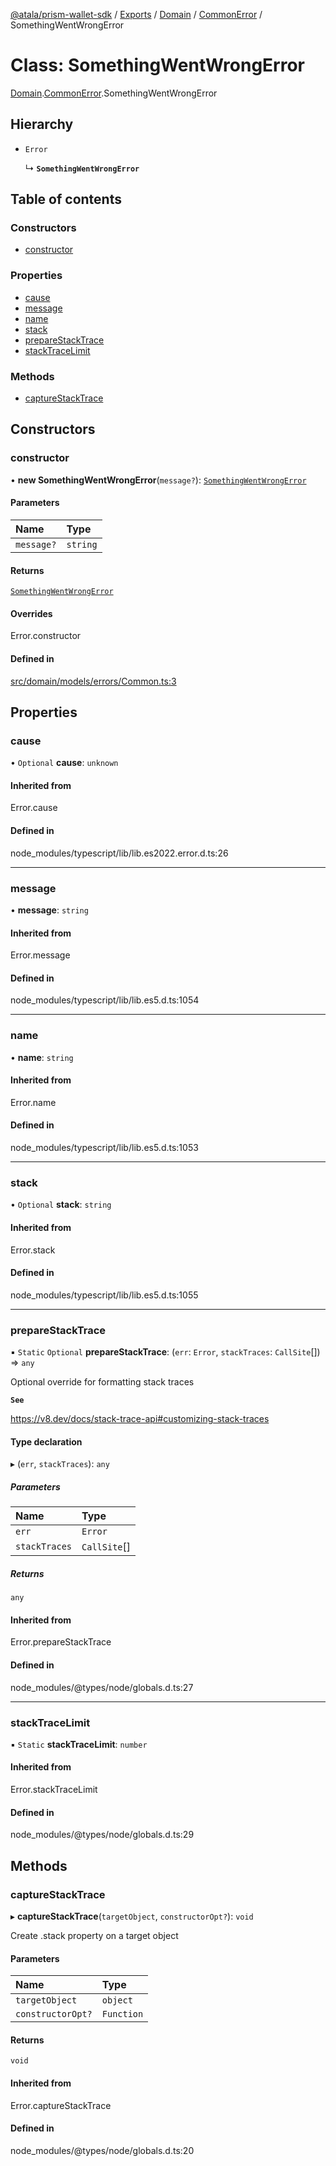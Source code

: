 [@atala/prism-wallet-sdk](../README.md) / [Exports](../modules.md) / [Domain](../modules/Domain.md) / [CommonError](../modules/Domain.CommonError.md) / SomethingWentWrongError

# Class: SomethingWentWrongError

[Domain](../modules/Domain.md).[CommonError](../modules/Domain.CommonError.md).SomethingWentWrongError

## Hierarchy

- `Error`

  ↳ **`SomethingWentWrongError`**

## Table of contents

### Constructors

- [constructor](Domain.CommonError.SomethingWentWrongError.md#constructor)

### Properties

- [cause](Domain.CommonError.SomethingWentWrongError.md#cause)
- [message](Domain.CommonError.SomethingWentWrongError.md#message)
- [name](Domain.CommonError.SomethingWentWrongError.md#name)
- [stack](Domain.CommonError.SomethingWentWrongError.md#stack)
- [prepareStackTrace](Domain.CommonError.SomethingWentWrongError.md#preparestacktrace)
- [stackTraceLimit](Domain.CommonError.SomethingWentWrongError.md#stacktracelimit)

### Methods

- [captureStackTrace](Domain.CommonError.SomethingWentWrongError.md#capturestacktrace)

## Constructors

### constructor

• **new SomethingWentWrongError**(`message?`): [`SomethingWentWrongError`](Domain.CommonError.SomethingWentWrongError.md)

#### Parameters

| Name | Type |
| :------ | :------ |
| `message?` | `string` |

#### Returns

[`SomethingWentWrongError`](Domain.CommonError.SomethingWentWrongError.md)

#### Overrides

Error.constructor

#### Defined in

[src/domain/models/errors/Common.ts:3](https://github.com/input-output-hk/atala-prism-wallet-sdk-ts/blob/1ffdae52df023bad4ba1a76cf6d76793dfc29b80/src/domain/models/errors/Common.ts#L3)

## Properties

### cause

• `Optional` **cause**: `unknown`

#### Inherited from

Error.cause

#### Defined in

node_modules/typescript/lib/lib.es2022.error.d.ts:26

___

### message

• **message**: `string`

#### Inherited from

Error.message

#### Defined in

node_modules/typescript/lib/lib.es5.d.ts:1054

___

### name

• **name**: `string`

#### Inherited from

Error.name

#### Defined in

node_modules/typescript/lib/lib.es5.d.ts:1053

___

### stack

• `Optional` **stack**: `string`

#### Inherited from

Error.stack

#### Defined in

node_modules/typescript/lib/lib.es5.d.ts:1055

___

### prepareStackTrace

▪ `Static` `Optional` **prepareStackTrace**: (`err`: `Error`, `stackTraces`: `CallSite`[]) => `any`

Optional override for formatting stack traces

**`See`**

https://v8.dev/docs/stack-trace-api#customizing-stack-traces

#### Type declaration

▸ (`err`, `stackTraces`): `any`

##### Parameters

| Name | Type |
| :------ | :------ |
| `err` | `Error` |
| `stackTraces` | `CallSite`[] |

##### Returns

`any`

#### Inherited from

Error.prepareStackTrace

#### Defined in

node_modules/@types/node/globals.d.ts:27

___

### stackTraceLimit

▪ `Static` **stackTraceLimit**: `number`

#### Inherited from

Error.stackTraceLimit

#### Defined in

node_modules/@types/node/globals.d.ts:29

## Methods

### captureStackTrace

▸ **captureStackTrace**(`targetObject`, `constructorOpt?`): `void`

Create .stack property on a target object

#### Parameters

| Name | Type |
| :------ | :------ |
| `targetObject` | `object` |
| `constructorOpt?` | `Function` |

#### Returns

`void`

#### Inherited from

Error.captureStackTrace

#### Defined in

node_modules/@types/node/globals.d.ts:20
